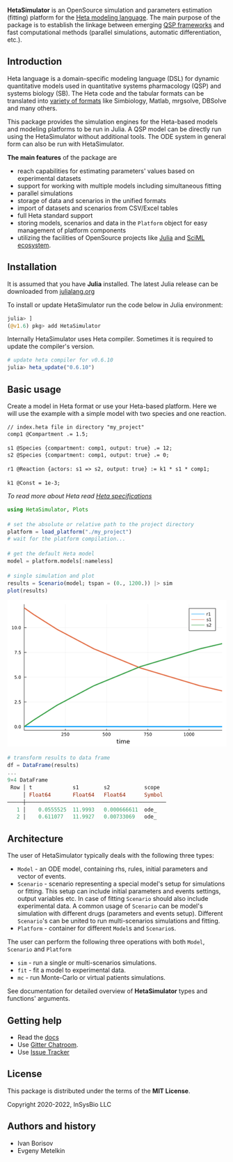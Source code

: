 **HetaSimulator** is an OpenSource simulation and parameters estimation (fitting) platform for the [Heta modeling language](https://hetalang.github.io/#/). 
The main purpose of the package is to establish the linkage between emerging [QSP frameworks](https://en.wikipedia.org/wiki/Quantitative_systems_pharmacology) and fast computational methods (parallel simulations, automatic differentiation, etc.).

## Introduction

Heta language is a domain-specific modeling language (DSL) for dynamic quantitative models used in quantitative systems pharmacology (QSP) and systems biology (SB). The Heta code and the tabular formats can be translated into [variety of formats](https://hetalang.github.io/#/heta-compiler/?id=supported-tools) like Simbiology, Matlab, mrgsolve, DBSolve and many others.

This package provides the simulation engines for the Heta-based models and modeling platforms to be run in Julia. A QSP model can be directly run using the HetaSimulator without additional tools. The ODE system in general form can also be run with HetaSimulator.

__The main features__ of the package are

- reach capabilities for estimating parameters' values based on experimental datasets
- support for working with multiple models including simultaneous fitting
- parallel simulations
- storage of data and scenarios in the unified formats
- import of datasets and scenarios from CSV/Excel tables 
- full Heta standard support
- storing models, scenarios and data in the `Platform` object for easy management of platform components
- utilizing the facilities of OpenSource projects like [Julia](https://julialang.org/) and [SciML ecosystem](https://sciml.ai/).

## Installation

It is assumed that you have **Julia** installed. 
The latest Julia release can be downloaded from [julialang.org](https://julialang.org/downloads/)

To install or update HetaSimulator run the code below in Julia environment:

```julia
julia> ]
(@v1.6) pkg> add HetaSimulator
```

Internally HetaSimulator uses Heta compiler. 
Sometimes it is required to update the compiler's version.
```julia
# update heta compiler for v0.6.10
julia> heta_update("0.6.10") 
```

## Basic usage

Create a model in Heta format or use your Heta-based platform.
Here we will use the example with a simple model with two species and one reaction.

```heta
// index.heta file in directory "my_project"
comp1 @Compartment .= 1.5;

s1 @Species {compartment: comp1, output: true} .= 12;
s2 @Species {compartment: comp1, output: true} .= 0;

r1 @Reaction {actors: s1 => s2, output: true} := k1 * s1 * comp1;

k1 @Const = 1e-3;
```

*To read more about Heta read [Heta specifications](https://hetalang.github.io/#/specifications/)*

```julia
using HetaSimulator, Plots

# set the absolute or relative path to the project directory
platform = load_platform("./my_project")
# wait for the platform compilation...

# get the default Heta model
model = platform.models[:nameless]

# single simulation and plot
results = Scenario(model; tspan = (0., 1200.)) |> sim
plot(results)
```

![Plot](https://raw.githubusercontent.com/hetalang/HetaSimulator.jl/master/plot0.png)

```julia
# transform results to data frame
df = DataFrame(results)
...
9×4 DataFrame
 Row │ t             s1        s2           scope  
     │ Float64       Float64   Float64      Symbol 
─────┼─────────────────────────────────────────────
   1 │    0.0555525  11.9993   0.000666611  ode_
   2 │    0.611077   11.9927   0.00733069   ode_
```

## Architecture

The user of HetaSimulator typically deals with the following three types:
- `Model` - an ODE model, containing rhs, rules, initial parameters and vector of events.
- `Scenario` - scenario representing a special model's setup for simulations or fitting. This setup can include initial parameters and events settings, output variables etc. In case of fitting `Scenario` should also include experimental data. A common usage of `Scenario` can be model's simulation with different drugs (parameters and events setup). Different `Scenario`'s can be united to run multi-scenarios simulations and fitting.
- `Platform` - container for different `Model`s and `Scenario`s.

The user can perform the following three operations with both `Model`, `Scenario` and `Platform`
- `sim` - run a single or multi-scenarios simulations. 
- `fit` - fit a model to experimental data. 
- `mc` - run Monte-Carlo or virtual patients simulations.

See documentation for detailed overview of **HetaSimulator** types and functions' arguments.

## Getting help

- Read the [docs](https://hetalang.github.io/HetaSimulator.jl/dev/)
- Use [Gitter Chatroom](https://gitter.im/hetalang/community?utm_source=readme).
- Use [Issue Tracker](https://github.com/hetalang/HetaSimulator.jl/issues)

## License

This package is distributed under the terms of the **MIT License**.

Copyright 2020-2022, InSysBio LLC

## Authors and history

- Ivan Borisov
- Evgeny Metelkin
